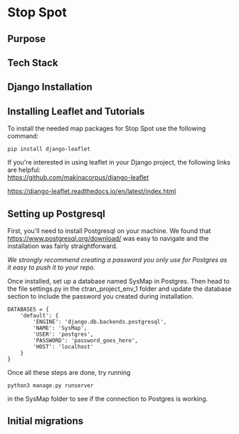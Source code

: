 # Stop Spot
 
## Purpose
 
## Tech Stack
 
## Django Installation 
 
## Installing Leaflet and Tutorials 
 
To install the needed map packages for Stop Spot use the following command: 
```
pip install django-leaflet
```
If you're interested in using leaflet in your Django project, the following links are helpful:  
https://github.com/makinacorpus/django-leaflet 

https://django-leaflet.readthedocs.io/en/latest/index.html
  
## Setting up Postgresql 
First, you'll need to install Postgresql on your machine. We found that https://www.postgresql.org/download/ was easy to navigate and the installation was fairly straightforward. 

*We strongly recommend creating a password you only use for Postgres as it easy to push it to your repo.*
 
Once installed, set up a database named SysMap in Postgres. Then head to the file settings.py in the ctran_project_env_1 folder and update the database section to include the password you created during installation. 
 
```
DATABASES = {
    'default': {
        'ENGINE': 'django.db.backends.postgresql',
        'NAME': 'SysMap',
        'USER': 'postgres',
        'PASSWORD': 'password_goes_here',
        'HOST': 'localhost'
    }
}
```
Once all these steps are done, try running
```
python3 manage.py runserver
```
in the SysMap folder to see if the connection to Postgres is working. 

## Initial migrations 
